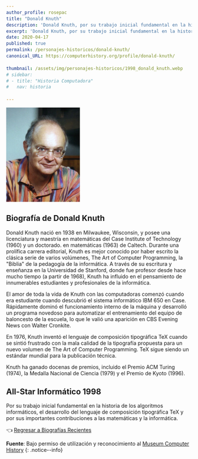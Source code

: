 ```yaml
---
author_profile: rosepac
title: "Donald Knuth"
description: 'Donald Knuth, por su trabajo inicial fundamental en la historia de los algoritmos informáticos.'
excerpt: 'Donald Knuth, por su trabajo inicial fundamental en la historia de los algoritmos informáticos.'
date: 2020-04-17
published: true
permalink: /personajes-historicos/donald-knuth/
canonical_URL: https://computerhistory.org/profile/donald-knuth/

thumbnail: /assets/img/personajes-historicos/1998_donald_knuth.webp
# sidebar:
# - title: "Historia Computadora"
#   nav: historia

---
```


 <img src="/assets/img/personajes-historicos/1998_donald_knuth.webp" width="200px" high="250px" alt="Retrato de Donal Knuth" title="Retrato de Donal Knuth">

## **Biografía de Donald Knuth**

Donald Knuth nació en 1938 en Milwaukee, Wisconsin, y posee una licenciatura y maestría en matemáticas del Case Institute of Technology (1960) y un doctorado. en matemáticas (1963) de Caltech. Durante una prolífica carrera editorial, Knuth es mejor conocido por haber escrito la clásica serie de varios volúmenes, The Art of Computer Programming, la "Biblia" de la pedagogía de la informática. A través de su escritura y enseñanza en la Universidad de Stanford, donde fue profesor desde hace mucho tiempo (a partir de 1968), Knuth ha influido en el pensamiento de innumerables estudiantes y profesionales de la informática.

El amor de toda la vida de Knuth con las computadoras comenzó cuando era estudiante cuando descubrió el sistema informático IBM 650 en Case. Rápidamente dominó el funcionamiento interno de la máquina y desarrolló un programa novedoso para automatizar el entrenamiento del equipo de baloncesto de la escuela, lo que le valió una aparición en CBS Evening News con Walter Cronkite.

En 1976, Knuth inventó el lenguaje de composición tipográfica TeX cuando se sintió frustrado con la mala calidad de la tipografía propuesta para un nuevo volumen de The Art of Computer Programming. TeX sigue siendo un estándar mundial para la publicación técnica.

Knuth ha ganado docenas de premios, incluido el Premio ACM Turing (1974), la Medalla Nacional de Ciencia (1979) y el Premio de Kyoto (1996).

## All-Star Informático 1998

Por su trabajo inicial fundamental en la historia de los algoritmos informáticos, el desarrollo del lenguaje de composición tipográfica TeX y por sus importantes contribuciones a las matemáticas y la informática.

👈 [Regresar a Biografías Recientes](/personajes-historicos/#-biografías-agregadas-más-recientes-)

**Fuente**: Bajo permiso de utilización y reconocimiento al [Museum Computer History](https://www.computerhistory.org/ "Página web el Museo de la Historia de las Computadoras")
{: .notice--info}

